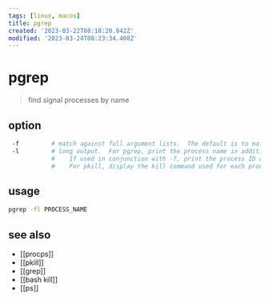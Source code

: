 ```yaml
---
tags: [linux, macos]
title: pgrep
created: '2023-03-22T08:18:20.842Z'
modified: '2023-03-24T08:23:34.408Z'
---
```


# pgrep

> find signal processes by name

## option

```sh
 -f         # match against full argument lists.  The default is to match against process names
 -l         # long output.  For pgrep, print the process name in addition to the process ID for each matching process.  
            #    If used in conjunction with -f, print the process ID and the full argument list for each matching process.  
            #    For pkill, display the kill command used for each process killed.
```

## usage

```sh
pgrep -fl PROCESS_NAME
```

## see also

- [[procps]]
- [[pkill]]
- [[grep]]
- [[bash kill]]
- [[ps]]
